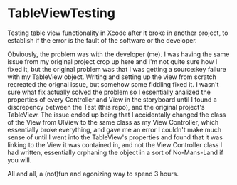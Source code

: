 # TableViewTesting
Testing table view functionality in Xcode after it broke in another project, to establish if the error is the fault of the software or the developer.

Obviously, the problem was with the developer (me). I was having the same issue from my original project crop up here and I'm not quite sure how I
fixed it, but the original problem was that I was getting a source:key failure with my TableView object. Writing and setting up the view from scratch
recreated the orignal issue, but somehow some fiddling fixed it. I wasn't sure what fix actually solved the problem so I essentially analized the
properties of every Controller and View in the storyboard until I found a discrepency between the Test (this repo), and the original project's TableView.
The issue ended up being that I accidentally changed the class of the View from UIView to the same class as my View Controller, which essentially broke
everything, and gave me an error I couldn't make much sense of until I went into the TableView's properties and found that it was linking to the View
it was contained in, and not the View Controller class I had written, essentially orphaning the object in a sort of No-Mans-Land if you will.

All and all, a (not)fun and agonizing way to spend 3 hours.
